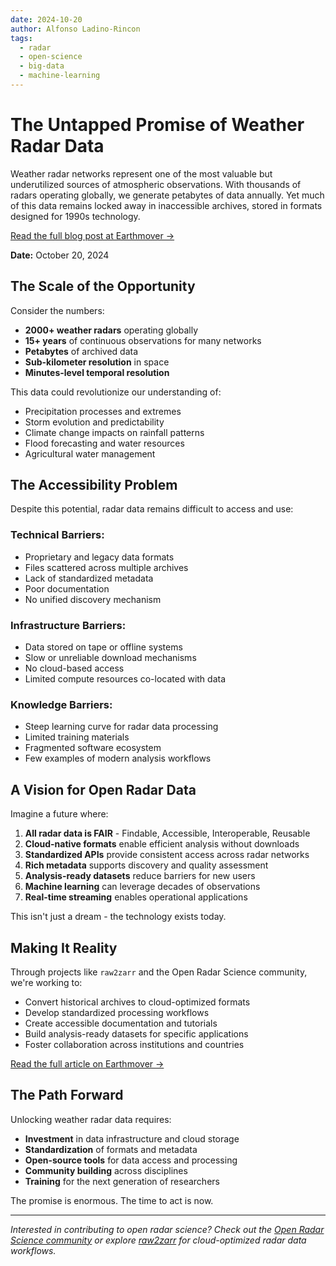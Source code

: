 ```yaml
---
date: 2024-10-20
author: Alfonso Ladino-Rincon
tags:
  - radar
  - open-science
  - big-data
  - machine-learning
---
```


# The Untapped Promise of Weather Radar Data

Weather radar networks represent one of the most valuable but underutilized sources of atmospheric observations. With thousands of radars operating globally, we generate petabytes of data annually. Yet much of this data remains locked away in inaccessible archives, stored in formats designed for 1990s technology.

[Read the full blog post at Earthmover →](https://earthmover.io/blog/the-untapped-promise-of-weather-radar-data)

**Date:** October 20, 2024

## The Scale of the Opportunity

Consider the numbers:

- **2000+ weather radars** operating globally
- **15+ years** of continuous observations for many networks
- **Petabytes** of archived data
- **Sub-kilometer resolution** in space
- **Minutes-level temporal resolution**

This data could revolutionize our understanding of:

- Precipitation processes and extremes
- Storm evolution and predictability
- Climate change impacts on rainfall patterns
- Flood forecasting and water resources
- Agricultural water management

## The Accessibility Problem

Despite this potential, radar data remains difficult to access and use:

### Technical Barriers:
- Proprietary and legacy data formats
- Files scattered across multiple archives
- Lack of standardized metadata
- Poor documentation
- No unified discovery mechanism

### Infrastructure Barriers:
- Data stored on tape or offline systems
- Slow or unreliable download mechanisms
- No cloud-based access
- Limited compute resources co-located with data

### Knowledge Barriers:
- Steep learning curve for radar data processing
- Limited training materials
- Fragmented software ecosystem
- Few examples of modern analysis workflows

## A Vision for Open Radar Data

Imagine a future where:

1. **All radar data is FAIR** - Findable, Accessible, Interoperable, Reusable
2. **Cloud-native formats** enable efficient analysis without downloads
3. **Standardized APIs** provide consistent access across radar networks
4. **Rich metadata** supports discovery and quality assessment
5. **Analysis-ready datasets** reduce barriers for new users
6. **Machine learning** can leverage decades of observations
7. **Real-time streaming** enables operational applications

This isn't just a dream - the technology exists today.

## Making It Reality

Through projects like `raw2zarr` and the Open Radar Science community, we're working to:

- Convert historical archives to cloud-optimized formats
- Develop standardized processing workflows
- Create accessible documentation and tutorials
- Build analysis-ready datasets for specific applications
- Foster collaboration across institutions and countries

[Read the full article on Earthmover →](https://earthmover.io/blog/the-untapped-promise-of-weather-radar-data)

## The Path Forward

Unlocking weather radar data requires:

- **Investment** in data infrastructure and cloud storage
- **Standardization** of formats and metadata
- **Open-source tools** for data access and processing
- **Community building** across disciplines
- **Training** for the next generation of researchers

The promise is enormous. The time to act is now.

---

*Interested in contributing to open radar science? Check out the [Open Radar Science community](https://openradarscience.org/) or explore [raw2zarr](https://github.com/aladinor/raw2zarr) for cloud-optimized radar data workflows.*
